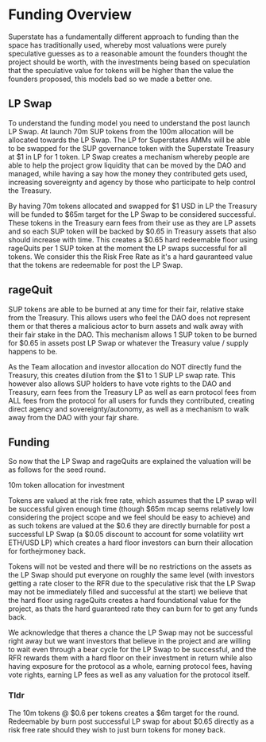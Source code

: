 # Funding Overview
Superstate has a fundamentally different approach to funding than the space has traditionally used, whereby most valuations were purely speculative guesses as to a reasonable amount the founders thought the project should be worth, with the investments being based on speculation that the speculative value for tokens will be higher than the value the founders proposed, this models bad so we made a better one.

## LP Swap
To understand the funding model you need to understand the post launch LP Swap. At launch 70m SUP tokens from the 100m allocation will be allocated towards the LP Swap. The LP for Superstates AMMs will be able to be swapped for the SUP governance token with the Superstate Treasury at $1 in LP for 1 token. LP Swap creates a mechanism whereby people are able to help the project grow liquidity that can be moved by the DAO and managed, while having a say how the money they contributed gets used, increasing sovereignty and agency by those who participate to help control the Treasury. 

By having 70m tokens allocated and swapped for $1 USD in LP the Treasury will be funded to $65m target for the LP Swap to be considered successful. These tokens in the Treasury earn fees from their use as they are LP assets and so each SUP token will be backed by $0.65 in Treasury assets that also should increase with time. This creates a $0.65 hard redeemable floor using rageQuits per 1 SUP token at the moment the LP swaps successful for all tokens. We consider this the Risk Free Rate as it's a hard gauranteed value that the tokens are redeemable for post the LP Swap.

## rageQuit
SUP tokens are able to be burned at any time for their fair, relative stake from the Treasury. This allows users who feel the DAO does not represent them or that theres a malicious actor to burn assets and walk away with their fair stake in the DAO. This mechanism allows 1 SUP token to be burned for $0.65 in assets post LP Swap or whatever the Treasury value / supply happens to be. 

As the Team allocation and investor allocation do NOT directly fund the Treasury, this creates dilution from the $1 to 1 SUP LP swap rate. This however also allows SUP holders to have vote rights to the DAO and Treasury, earn fees from the Treasury LP as well as earn protocol fees from ALL fees from the protocol for all users for funds they contributed, creating direct agency and sovereignty/autonomy, as well as a mechanism to walk away from the DAO with your fajr share.

## Funding
So now that the LP Swap and rageQuits are explained the valuation will be as follows for the seed round.

10m token allocation for investment

Tokens are valued at the risk free rate, which assumes that the LP swap will be successful given enough time (though $65m mcap seems relatively low considering the project scope and we feel should be easy to achieve) and as such tokens are valued at the $0.6 they are directly burnable for post a successful LP Swap (a $0.05 discount to account for some volatility wrt ETH/USD LP) which creates a hard floor investors can burn their allocation for forthejrmoney back.

Tokens will not be vested and there will be no restrictions on the assets as the LP Swap should put everyone on roughly the same level (with investors getting a rate closer to the RFR due to the speculative risk that the LP Swap may not be immediately filled and successful at the start) we believe that the hard floor using rageQuits creates a hard foundational value for the project, as thats the hard guaranteed rate they can burn for to get any funds back. 

We acknowledge that theres a chance the LP Swap may not be successful right away but we want investors that believe in the project and are willing to wait even through a bear cycle for the LP Swap to be successful, and the RFR rewards them with a hard floor on their investment in return while also having exposure for the protocol as a whole, earning protocol fees, having vote rights, earning LP fees as well as any valuation for the protocol itself.

### Tldr
The 10m tokens @ $0.6 per tokens creates a $6m target for the round. Redeemable by burn post successful LP swap for about $0.65 directly as a risk free rate should they wish to just burn tokens for money back.
